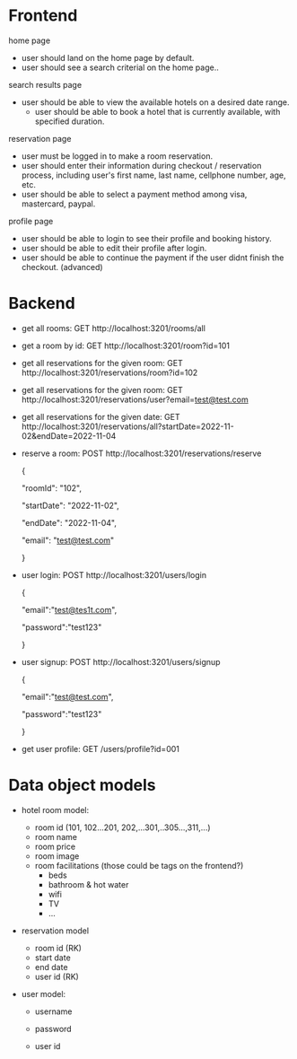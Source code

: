 # Frontend

home page

- user should land on the home page by default.
- user should see a search criterial on the home page..

search results page

- user should be able to view the available hotels on a desired date range.
  - user should be able to book a hotel that is currently available, with specified duration.  

reservation page

- user must be logged in to make a room reservation.
- user should enter their information during checkout / reservation process, including user's first name, last name, cellphone number, age, etc.
- user should be able to select a payment method among visa, mastercard, paypal. 

profile page

- user should be able to login to see their profile and booking history.
- user should be able to edit their profile after login.
- user should be able to continue the payment if the user didnt finish the checkout. (advanced)





# Backend

- get all rooms: GET http://localhost:3201/rooms/all

- get a room by id: GET http://localhost:3201/room?id=101

  

- get all reservations for the given room: GET http://localhost:3201/reservations/room?id=102

- get all reservations for the given room: GET http://localhost:3201/reservations/user?email=test@test.com

- get all reservations for the given date: GET http://localhost:3201/reservations/all?startDate=2022-11-02&endDate=2022-11-04

- reserve a room: POST http://localhost:3201/reservations/reserve

  {

    "roomId": "102",

    "startDate": "2022-11-02",

    "endDate": "2022-11-04",

    "email": "test@test.com"

  }

  

- user login: POST http://localhost:3201/users/login

  {

    "email":"test@tes1t.com",

    "password":"test123"

  }

- user signup: POST http://localhost:3201/users/signup

  {

    "email":"test@test.com",

    "password":"test123"

  }

- get user profile: GET /users/profile?id=001



# Data object models

- hotel room model:
  - room id (101, 102...201, 202,...301,..305...,311,...)
  - room name
  - room price
  - room image
  - room facilitations (those could be tags on the frontend?)
    - beds
    - bathroom & hot water
    - wifi
    - TV
    - ...
  
- reservation model
  - room id (RK)
  - start date
  - end date
  - user id  (RK)
  
- user model:
  - username
  
  - password
  
  - user id
  
    